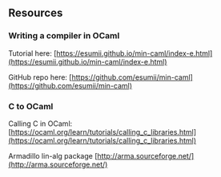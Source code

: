 ## Resources

### Writing a compiler in OCaml

Tutorial here: [https://esumii.github.io/min-caml/index-e.html](https://esumii.github.io/min-caml/index-e.html)

GitHub repo here: [https://github.com/esumii/min-caml](https://github.com/esumii/min-caml)

### C to OCaml
Calling C in OCaml: [https://ocaml.org/learn/tutorials/calling_c_libraries.html](https://ocaml.org/learn/tutorials/calling_c_libraries.html)

Armadillo lin-alg package [http://arma.sourceforge.net/](http://arma.sourceforge.net/)
